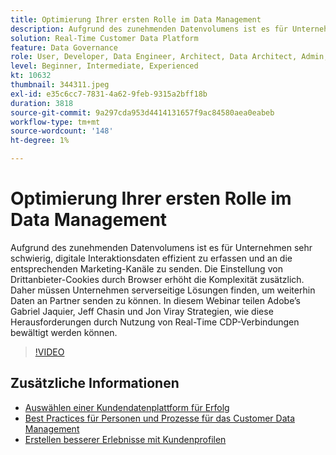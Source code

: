 ```yaml
---
title: Optimierung Ihrer ersten Rolle im Data Management
description: Aufgrund des zunehmenden Datenvolumens ist es für Unternehmen sehr schwierig, digitale Interaktionsdaten effizient zu erfassen und an das entsprechende Marketing zu senden ... (Beschreibungen sollten zwischen 60 und 160 Zeichen lang sein)
solution: Real-Time Customer Data Platform
feature: Data Governance
role: User, Developer, Data Engineer, Architect, Data Architect, Admin, Leader
level: Beginner, Intermediate, Experienced
kt: 10632
thumbnail: 344311.jpeg
exl-id: e35c6cc7-7831-4a62-9feb-9315a2bff18b
duration: 3818
source-git-commit: 9a297cda953d4414131657f9ac84580aea0eabeb
workflow-type: tm+mt
source-wordcount: '148'
ht-degree: 1%

---
```


# Optimierung Ihrer ersten Rolle im Data Management

Aufgrund des zunehmenden Datenvolumens ist es für Unternehmen sehr schwierig, digitale Interaktionsdaten effizient zu erfassen und an die entsprechenden Marketing-Kanäle zu senden. Die Einstellung von Drittanbieter-Cookies durch Browser erhöht die Komplexität zusätzlich. Daher müssen Unternehmen serverseitige Lösungen finden, um weiterhin Daten an Partner senden zu können. In diesem Webinar teilen Adobe’s Gabriel Jaquier, Jeff Chasin und Jon Viray Strategien, wie diese Herausforderungen durch Nutzung von Real-Time CDP-Verbindungen bewältigt werden können.

>[!VIDEO](https://video.tv.adobe.com/v/344311/?quality=12&learn=on)

## Zusätzliche Informationen

* [Auswählen einer Kundendatenplattform für Erfolg](cdp-success.md)
* [Best Practices für Personen und Prozesse für das Customer Data Management](people-and-process.md)
* [Erstellen besserer Erlebnisse mit Kundenprofilen](building-better-experiences-with-customer-profiles.md)
